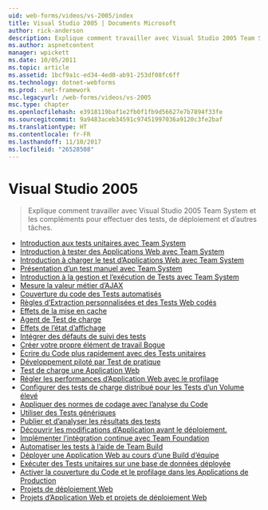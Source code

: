 ```yaml
---
uid: web-forms/videos/vs-2005/index
title: Visual Studio 2005 | Documents Microsoft
author: rick-anderson
description: Explique comment travailler avec Visual Studio 2005 Team System et les compléments pour effectuer des tests, de déploiement et d’autres tâches.
ms.author: aspnetcontent
manager: wpickett
ms.date: 10/05/2011
ms.topic: article
ms.assetid: 1bcf9a1c-ed34-4ed0-ab91-253df08fc6ff
ms.technology: dotnet-webforms
ms.prod: .net-framework
msc.legacyurl: /web-forms/videos/vs-2005
msc.type: chapter
ms.openlocfilehash: e3918119baf1e2fb0f1fb9d56627e7b7894f33fe
ms.sourcegitcommit: 9a9483aceb34591c97451997036a9120c3fe2baf
ms.translationtype: HT
ms.contentlocale: fr-FR
ms.lasthandoff: 11/10/2017
ms.locfileid: "26528508"
---
```

<a name="visual-studio-2005"></a>Visual Studio 2005
====================
> Explique comment travailler avec Visual Studio 2005 Team System et les compléments pour effectuer des tests, de déploiement et d’autres tâches.


- [Introduction aux tests unitaires avec Team System](introduction-to-unit-testing-with-team-system.md)
- [Introduction à tester des Applications Web avec Team System](introduction-to-testing-web-applications-with-team-system.md)
- [Introduction à charger le test d’Applications Web avec Team System](introduction-to-load-testing-web-applications-with-team-system.md)
- [Présentation d’un test manuel avec Team System](introduction-to-manual-testing-with-team-system.md)
- [Introduction à la gestion et l’exécution de Tests avec Team System](introduction-to-managing-and-running-tests-with-team-system.md)
- [Mesure la valeur métier d’AJAX](measuring-the-business-value-of-ajax.md)
- [Couverture du code des Tests automatisés](code-coverage-of-automated-tests.md)
- [Règles d’Extraction personnalisées et des Tests Web codés](custom-extraction-rules-and-coded-web-tests.md)
- [Effets de la mise en cache](the-effects-of-caching.md)
- [Agent de Test de charge](using-the-load-test-agent.md)
- [Effets de l’état d’affichage](the-effects-of-viewstate.md)
- [Intégrer des défauts de suivi des tests](how-do-i-integrate-defect-tracking-with-testing.md)
- [Créer votre propre élément de travail Bogue](how-do-i-create-my-own-bug-work-item.md)
- [Écrire du Code plus rapidement avec des Tests unitaires](how-do-i-write-code-more-quickly-with-unit-tests.md)
- [Développement piloté par Test de pratique](how-do-i-practice-test-driven-development.md)
- [Test de charge une Application Web](how-do-i-load-test-a-web-application.md)
- [Régler les performances d’Application Web avec le profilage](how-do-i-tune-web-application-performance-with-profiling.md)
- [Configurer des tests de charge distribué pour les Tests d’un Volume élevé](how-do-i-set-up-distributed-load-testing-for-high-volume-tests.md)
- [Appliquer des normes de codage avec l’analyse du Code](how-do-i-enforce-coding-standards-with-code-analysis.md)
- [Utiliser des Tests génériques](how-do-i-use-generic-tests.md)
- [Publier et d’analyser les résultats des tests](how-do-i-publish-and-analyze-test-results.md)
- [Découvrir les modifications d’Application avant le déploiement.](how-do-i-discover-application-changes-prior-to-deployment.md)
- [Implémenter l’intégration continue avec Team Foundation](how-do-i-implement-continuous-integration-with-team-foundation.md)
- [Automatiser les tests à l’aide de Team Build](how-do-i-automate-testing-using-team-build.md)
- [Déployer une Application Web au cours d’une Build d’équipe](how-do-i-deploy-a-web-application-during-a-team-build.md)
- [Exécuter des Tests unitaires sur une base de données déployée](how-do-i-run-unit-tests-against-a-deployed-database.md)
- [Activer la couverture du Code et le profilage dans les Applications de Production](how-do-i-enable-code-coverage-and-profiling-in-production-applications.md)
- [Projets de déploiement Web](web-deployment-projects.md)
- [Projets d’Application Web et projets de déploiement Web](web-application-projects-web-deployment-projects.md)
